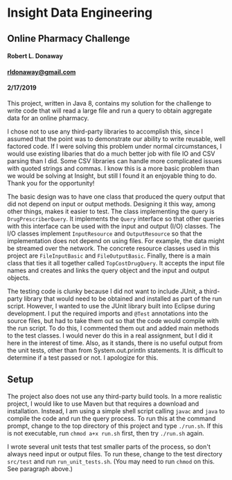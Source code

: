 # Insight Data Engineering
## Online Pharmacy Challenge

#### Robert L. Donaway
#### rldonaway@gmail.com
#### 2/17/2019

This project, written in Java 8, contains my solution for the challenge to write code
that will read a large file and run a query to obtain aggregate data for an
online pharmacy.

I chose not to use any third-party libraries to accomplish this, since I assumed that
the point was to demonstrate our ability to write reusable, well factored code. If
I were solving this problem under normal circumstances, I would use existing libaries
that do a much better job with file IO and CSV parsing than I did. Some CSV libraries
can handle more complicated issues with quoted strings and commas. I know this is
a more basic problem than we would be solving at Insight, but still I found it an
enjoyable thing to do. Thank you for the opportunity!

The basic design was to have one class that produced the query output that did not
depend on input or output methods. Designing it this way, among other things, makes
it easier to test. The class implementing the query is `DrugPrescriberQuery`. It 
implements the `Query` interface so that other queries with this interface can be 
used with the input and output (I/O) classes. The I/O classes implement 
`InputResource` and `OutputResource` so that the implementation does not depend on 
using files. For example, the data might be streamed over the network. The concrete
resource classes used in this project are `FileInputBasic` and `FileOutputBasic`. Finally,
there is a main class that ties it all together called `TopCostDrugQuery`. It accepts 
the input file names and creates and links the query object and the input and output
objects.

The testing code is clunky because I did not want to include JUnit, a third-party
library that would need to be obtained and installed as part of the run script.
However, I wanted to use the JUnit library built into Eclipse during development.
I put the required imports and `@Test` annotations into the source files, but had 
to take them out so that the code would compile with the run script. To do this, 
I commented them out and added main methods to the test classes. I would never do
this in a real assignment, but I did it here in the interest of time. Also, as it 
stands, there is no useful output from the unit tests, other than from 
System.out.println statements. It is difficult to determine if a test passed or 
not. I apologize for this.

## Setup
The project also does not use any third-party build tools. In a more realistic 
project, I would like to use Maven but that requires a download and installation. 
Instead, I am using a simple shell script calling `javac` and `java` to compile 
the code and run the query process. To run this at the command prompt, change 
to the top directory of this project and type `./run.sh`. If this is not 
executable, run `chmod a+x run.sh` first, then try `./run.sh` again.

I wrote several unit tests that test smaller parts of the process, so don't always
need input or output files. To run these, change to the test directory `src/test` and 
run `run_unit_tests.sh`. (You may need to run `chmod` on this. See paragraph above.)

